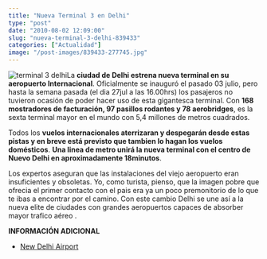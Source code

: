 ```yaml
---
title: "Nueva Terminal 3 en Delhi"
type: "post"
date: "2010-08-02 12:09:00"
slug: "nueva-terminal-3-delhi-839433"
categories: ["Actualidad"]
image: "/post-images/839433-277745.jpg"
---
```


![terminal 3 delhi](/post-images/839433-277745.jpg "terminal 3 delhi")La **ciudad de Delhi estrena nueva terminal en su aeropuerto Internacional**. Oficialmente se inauguró el pasado 03 julio, pero hasta la semana pasada (el dia 27jul a las 16.00hrs) los pasajeros no tuvieron ocasión de poder hacer uso de esta gigantesca terminal. Con **168 mostradores de facturación, 97 pasillos rodantes y 78 aerobridges**, es la sexta terminal mayor en el mundo con 5,4 millones de metros cuadrados.

Todos los **vuelos internacionales aterrizaran y despegarán desde estas pistas y en breve está previsto que tambien lo hagan los vuelos domésticos**. **Una linea de metro unirá la nueva terminal con el centro de Nuevo Delhi en aproximadamente 18minutos**.

Los expertos aseguran que las instalaciones del viejo aeropuerto eran insuficientes y obsoletas. Yo, como turista, pienso, que la imagen pobre que ofrecia el primer contacto con el pais era ya un poco premonitorio de lo que te ibas a encontrar por el camino. Con este cambio Delhi se une así a la nueva elite de ciudades con grandes aeropuertos capaces de absorber mayor trafico aéreo .

**INFORMACIÓN ADICIONAL**

- [New Delhi Airport](http://www.newdelhiairport.in/traveller.aspx)